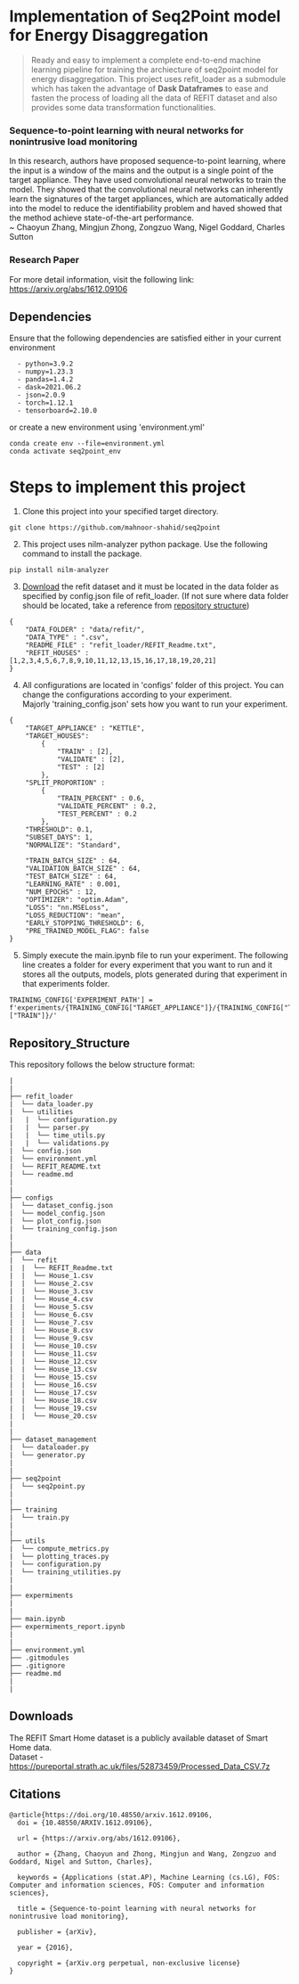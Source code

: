 
# Implementation of Seq2Point model for Energy Disaggregation
> Ready and easy to implement a complete end-to-end machine learning pipeline for training the archiecture of seq2point model for energy disaggregation. This project uses refit_loader as a submodule which has taken the advantage of **Dask Dataframes** to ease and fasten the process of loading all the data of REFIT dataset and also provides some data transformation functionalities. 



### Sequence-to-point learning with neural networks for nonintrusive load monitoring

In this research, authors have proposed sequence-to-point learning, where the input is a window of the mains and the output is a single point of the target appliance. They have used convolutional neural networks to train the model. They showed that the convolutional neural networks can inherently learn the signatures of the target appliances, which are automatically added into the model to reduce the identifiability problem and haved showed that the method achieve state-of-the-art performance. <br />
~ Chaoyun Zhang, Mingjun Zhong, Zongzuo Wang, Nigel Goddard, Charles Sutton  <br />

### Research Paper
For more detail information, visit the following link: <br />
https://arxiv.org/abs/1612.09106 <br />

## Dependencies
Ensure that the following dependencies are satisfied either in your current environment 
```
  - python=3.9.2
  - numpy=1.23.3
  - pandas=1.4.2
  - dask=2021.06.2
  - json=2.0.9
  - torch=1.12.1
  - tensorboard=2.10.0
```
or create a new environment using 'environment.yml'
```
conda create env --file=environment.yml
conda activate seq2point_env
```

# Steps to implement this project
1) Clone this project into your specified target directory.
```
git clone https://github.com/mahnoor-shahid/seq2point
```

2) This project uses nilm-analyzer python package. Use the following command to install the package.
```
pip install nilm-analyzer
```

3) [Download](#downloads) the refit dataset and it must be located in the data folder as specified by config.json file of refit_loader. (If not sure where data folder should be located, take a reference from [repository structure](#repository_structure))
```
{ 
    "DATA_FOLDER" : "data/refit/",
    "DATA_TYPE" : ".csv",
    "README_FILE" : "refit_loader/REFIT_Readme.txt",
    "REFIT_HOUSES" : [1,2,3,4,5,6,7,8,9,10,11,12,13,15,16,17,18,19,20,21]
}
```

4) All configurations are located in 'configs' folder of this project. You can change the configurations according to your experiment. <br /> Majorly 'training_config.json' sets how you want to run your experiment.
```
{
    "TARGET_APPLIANCE" : "KETTLE",
    "TARGET_HOUSES":
        {
            "TRAIN" : [2],
            "VALIDATE" : [2],
            "TEST" : [2]
        },
    "SPLIT_PROPORTION" :
        {
            "TRAIN_PERCENT" : 0.6,
            "VALIDATE_PERCENT" : 0.2,
            "TEST_PERCENT" : 0.2
        },
    "THRESHOLD": 0.1,
    "SUBSET_DAYS": 1,
    "NORMALIZE": "Standard",

    "TRAIN_BATCH_SIZE" : 64,
    "VALIDATION_BATCH_SIZE" : 64,
    "TEST_BATCH_SIZE" : 64,
    "LEARNING_RATE" : 0.001,
    "NUM_EPOCHS" : 12,
    "OPTIMIZER": "optim.Adam",
    "LOSS": "nn.MSELoss",
    "LOSS_REDUCTION": "mean",
    "EARLY_STOPPING_THRESHOLD": 6,
    "PRE_TRAINED_MODEL_FLAG": false
}
```
5) Simply execute the main.ipynb file to run your experiment. The following line creates a folder for every experiment that you want to run and it stores all the outputs, models, plots generated during that experiment in that experiments folder.
```
TRAINING_CONFIG['EXPERIMENT_PATH'] = f'experiments/{TRAINING_CONFIG["TARGET_APPLIANCE"]}/{TRAINING_CONFIG["TARGET_HOUSES"]["TRAIN"]}/'
```


## Repository_Structure
This repository follows the below structure format:
```
|
|  
├── refit_loader
|  └── data_loader.py
|  └── utilities
|   |  └── configuration.py
|   |  └── parser.py
|   |  └── time_utils.py
|   |  └── validations.py
|  └── config.json
|  └── environment.yml
|  └── REFIT_README.txt
|  └── readme.md
|
|
├── configs
|  └── dataset_config.json
|  └── model_config.json
|  └── plot_config.json
|  └── training_config.json
|
|
├── data
|  └── refit
|  |  └── REFIT_Readme.txt
|  |  └── House_1.csv
|  |  └── House_2.csv
|  |  └── House_3.csv
|  |  └── House_4.csv
|  |  └── House_5.csv
|  |  └── House_6.csv
|  |  └── House_7.csv
|  |  └── House_8.csv
|  |  └── House_9.csv
|  |  └── House_10.csv
|  |  └── House_11.csv
|  |  └── House_12.csv
|  |  └── House_13.csv
|  |  └── House_15.csv
|  |  └── House_16.csv
|  |  └── House_17.csv
|  |  └── House_18.csv
|  |  └── House_19.csv
|  |  └── House_20.csv
|
|
├── dataset_management
|  └── dataloader.py
|  └── generator.py
|
|
├── seq2point
|  └── seq2point.py
|
|
├── training
|  └── train.py
|
|
├── utils
|  └── compute_metrics.py
|  └── plotting_traces.py
|  └── configuration.py
|  └── training_utilities.py
|
|
├── expermiments
|
|
├── main.ipynb
├── expermiments_report.ipynb
|
|
├── environment.yml
├── .gitmodules
├── .gitignore
├── readme.md
|
|
```

## Downloads
The REFIT Smart Home dataset is a publicly available dataset of Smart Home data. <br />
Dataset - https://pureportal.strath.ac.uk/files/52873459/Processed_Data_CSV.7z <br />


## Citations
```
@article{https://doi.org/10.48550/arxiv.1612.09106,
  doi = {10.48550/ARXIV.1612.09106},
  
  url = {https://arxiv.org/abs/1612.09106},
  
  author = {Zhang, Chaoyun and Zhong, Mingjun and Wang, Zongzuo and Goddard, Nigel and Sutton, Charles},
  
  keywords = {Applications (stat.AP), Machine Learning (cs.LG), FOS: Computer and information sciences, FOS: Computer and information sciences},
  
  title = {Sequence-to-point learning with neural networks for nonintrusive load monitoring},
  
  publisher = {arXiv},
  
  year = {2016},
  
  copyright = {arXiv.org perpetual, non-exclusive license}
}
```

